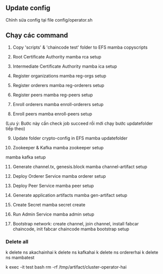 ## Update config
Chỉnh sửa config tại file config/operator.sh

## Chạy các command
1. Copy 'scripts' & 'chaincode test' folder to EFS
mamba copyscripts

2. Root Certificate Authority
mamba rca setup

3. Intermediate Certificate Authority
mamba ica setup

4. Register organizations
mamba reg-orgs setup

5. Register orderers
mamba reg-orderers setup

6. Register peers
mamba reg-peers setup

7. Enroll orderers
mamba enroll-orderers setup

8. Enroll peers
mamba enroll-peers setup

(Lưu ý: Bước này cần check job succeed rồi mới chạy bước updatefolder tiếp theo)

9. Update folder crypto-config in EFS
mamba updatefolder

10. Zookeeper & Kafka
mamba zookeeper setup

mamba kafka setup

11. Generate channel.tx, genesis.block
mamba channel-artifact setup

12. Deploy Orderer Service
mamba orderer setup

13. Deploy Peer Service
mamba peer setup

14. Generate application artifacts
mamba gen-artifact setup

15. Create Secret
mamba secret create

16. Run Admin Service
mamba admin setup

17. Bootstrap network: create channel, join channel, install fabcar chaincode, init fabcar chaincode
mamba bootstrap setup

### Delete all
k delete ns akachainhai
k delete ns kafkahai
k delete ns ordererhai
k delete ns mambatest

k exec -it test bash
rm -rf /tmp/artifact/cluster-operator-hai